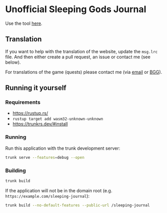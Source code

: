 # Unofficial Sleeping Gods Journal

Use the tool [here](https://alexkazik.github.io/sleeping-journal/).

## Translation

If you want to help with the translation of the website, update the `msg.lrc` file.
And then either create a pull request, an issue or contact me (see below).

For translations of the game (quests) please contact me (via [email](mailto:sleeping-journal+6437@tx0.eu)
or [BGG](https://boardgamegeek.com/geekmail/compose?touser=txnull)).

## Running it yourself

### Requirements

- https://rustup.rs/
- `rustup target add wasm32-unknown-unknown`
- https://trunkrs.dev/#install

### Running

Run this application with the trunk development server:

```bash
trunk serve --features=debug --open
```

### Building

```bash
trunk build
```

If the application will not be in the domain root (e.g. `https://example.com/sleeping-journal`):

```bash
trunk build --no-default-features --public-url /sleeping-journal
```
